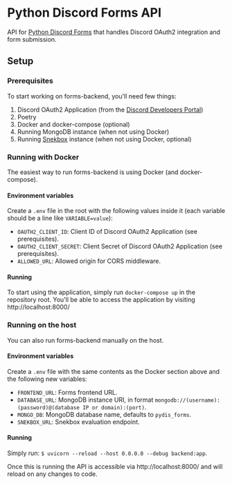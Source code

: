 # Python Discord Forms API
API for [Python Discord Forms](https://forms.pythondiscord.com) that handles Discord OAuth2 integration and form submission.

## Setup
### Prerequisites
To start working on forms-backend, you'll need few things:
1. Discord OAuth2 Application (from the [Discord Developers Portal](https://discord.com/developers/applications))
2. Poetry
3. Docker and docker-compose (optional)
4. Running MongoDB instance (when not using Docker)
5. Running [Snekbox](https://git.pydis.com/snekbox) instance (when not using Docker, optional)

### Running with Docker
The easiest way to run forms-backend is using Docker (and docker-compose).

#### Environment variables
Create a `.env` file in the root with the following values inside it (each variable should be a line like `VARIABLE=value`):
- `OAUTH2_CLIENT_ID`: Client ID of Discord OAuth2 Application (see prerequisites).
- `OAUTH2_CLIENT_SECRET`: Client Secret of Discord OAuth2 Application (see prerequisites).
- `ALLOWED_URL`: Allowed origin for CORS middleware.

#### Running
To start using the application, simply run `docker-compose up` in the repository root. You'll be able to access the application by visiting http://localhost:8000/

### Running on the host
You can also run forms-backend manually on the host.

#### Environment variables
Create a `.env` file with the same contents as the Docker section above and the following new variables:
- `FRONTEND_URL`: Forms frontend URL.
- `DATABASE_URL`: MongoDB instance URI, in format `mongodb://(username):(password)@(database IP or domain):(port)`.
- `MONGO_DB`: MongoDB database name, defaults to `pydis_forms`.
- `SNEKBOX_URL`: Snekbox evaluation endpoint.

#### Running
Simply run: `$ uvicorn --reload --host 0.0.0.0 --debug backend:app`.

Once this is running the API is accessible via http://localhost:8000/ and will reload on any changes to code.
